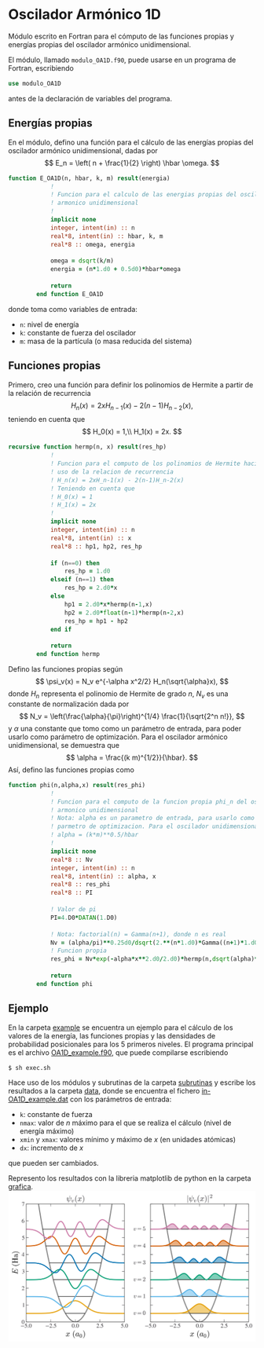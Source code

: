 # Oscilador Armónico 1D

Módulo escrito en Fortran para el cómputo de las funciones propias y energías propias del oscilador armónico unidimensional.

El módulo, llamado `modulo_OA1D.f90`, puede usarse en un programa de Fortran, escribiendo
```fortran
use modulo_OA1D
```
antes de la declaración de variables del programa.

## Energías propias ##

En el módulo, defino una función para el cálculo de las energías propias del
oscilador armónico unidimensional, dadas por
$$
    E_n = \left( n + \frac{1}{2} \right) \hbar \omega.
$$

```fortran
function E_OA1D(n, hbar, k, m) result(energia)
            !
            ! Funcion para el calculo de las energias propias del oscilador
            ! armonico unidimensional
            !
            implicit none
            integer, intent(in) :: n
            real*8, intent(in) :: hbar, k, m
            real*8 :: omega, energia

            omega = dsqrt(k/m)
            energia = (n*1.d0 + 0.5d0)*hbar*omega

            return
        end function E_OA1D
```
donde toma como variables de entrada:
- `n`: nivel de energía
- `k`: constante de fuerza del oscilador
- `m`: masa de la partícula (o masa reducida del sistema)

## Funciones propias ##

Primero, creo una función para definir los polinomios de Hermite a partir de la
relación de recurrencia
$$
    H_n(x) = 2xH_{n-1}(x) - 2(n-1)H_{n-2}(x),
$$
teniendo en cuenta que
$$
H_0(x) = 1,\\
H_1(x) = 2x.
$$
```fortran
recursive function hermp(n, x) result(res_hp)
            !
            ! Funcion para el computo de los polinomios de Hermite haciendo
            ! uso de la relacion de recurrencia
            ! H_n(x) = 2xH_n-1(x) - 2(n-1)H_n-2(x)
            ! Teniendo en cuenta que
            ! H_0(x) = 1
            ! H_1(x) = 2x
            !
            implicit none
            integer, intent(in) :: n
            real*8, intent(in) :: x
            real*8 :: hp1, hp2, res_hp

            if (n==0) then
                res_hp = 1.d0
            elseif (n==1) then
                res_hp = 2.d0*x
            else
                hp1 = 2.d0*x*hermp(n-1,x)
                hp2 = 2.d0*float(n-1)*hermp(n-2,x)
                res_hp = hp1 - hp2
            end if

            return
        end function hermp
```

Defino las funciones propias según
$$
    \psi_v(x) = N_v e^{-\alpha x^2/2} H_n(\sqrt{\alpha}x),
$$
donde $H_n$ representa el polinomio de Hermite de grado $n$, $N_v$ es una constante de normalización dada por
$$
    N_v = \left(\frac{\alpha}{\pi}\right)^{1/4} \frac{1}{\sqrt{2^n n!}},
$$
y $\alpha$ una constante que tomo como un parámetro de entrada, para poder usarlo como
parámetro de optimización. Para el oscilador armónico unidimensional, se
demuestra que
$$
    \alpha = \frac{(k m)^{1/2}}{\hbar}.
$$
Así, defino las funciones propias como
```fortran
function phi(n,alpha,x) result(res_phi)
            !
            ! Funcion para el computo de la funcion propia phi_n del oscilador
            ! armonico unidimensional
            ! Nota: alpha es un parametro de entrada, para usarlo como
            ! parmetro de optimizacion. Para el oscilador unidimensional:
            ! alpha = (k*m)**0.5/hbar
            !
            implicit none
            real*8 :: Nv
            integer, intent(in) :: n
            real*8, intent(in) :: alpha, x
            real*8 :: res_phi
            real*8 :: PI

            ! Valor de pi
            PI=4.D0*DATAN(1.D0)

            ! Nota: factorial(n) = Gamma(n+1), donde n es real
            Nv = (alpha/pi)**0.25d0/dsqrt(2.**(n*1.d0)*Gamma((n+1)*1.d0))
            ! Funcion propia
            res_phi = Nv*exp(-alpha*x**2.d0/2.d0)*hermp(n,dsqrt(alpha)*x)

            return
        end function phi
```

## Ejemplo ##

En la carpeta [example](https://github.com/jaqg/Oscilador-Armonico-1D/tree/main/example) se encuentra un ejemplo para el cálculo de los valores de la energía, las funciones propias y las densidades de probabilidad posicionales para los 5 primeros niveles. El programa principal es el archivo [OA1D_example.f90](https://github.com/jaqg/Oscilador-Armonico-1D/blob/main/example/OA1D_example.f90), que puede compilarse escribiendo
```shell
$ sh exec.sh
```
Hace uso de los módulos y subrutinas de la carpeta [subrutinas](https://github.com/jaqg/Oscilador-Armonico-1D/tree/main/example/subrutinas) y escribe los resultados a la carpeta [data](https://github.com/jaqg/Oscilador-Armonico-1D/tree/main/example/data), donde se encuentra el fichero [in-OA1D_example.dat](https://github.com/jaqg/Oscilador-Armonico-1D/blob/main/example/data/in-OA1D_example.dat) con los parámetros de entrada:
- `k`: constante de fuerza
- `nmax`: valor de $n$ máximo para el que se realiza el cálculo (nivel de
    energía máximo)
- `xmin` y `xmax`: valores mínimo y máximo de $x$ (en unidades atómicas)
- `dx`: incremento de $x$

que pueden ser cambiados.

Represento los resultados con la libreria matplotlib de python en la carpeta
[grafica](https://github.com/jaqg/Oscilador-Armonico-1D/tree/main/example/grafica).
![Funciones y densidades](https://github.com/jaqg/Oscilador-Armonico-1D/blob/main/example/grafica/funciones_densidades_subplot.png)
